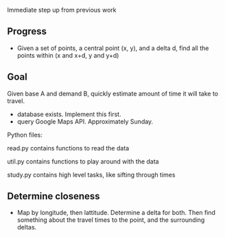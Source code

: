 Immediate step up from previous work

## Progress
- Given a set of points, a central point (x, y), and a delta d, find
all the points within (x and x+d, y and y+d)



## Goal

Given base A and demand B, quickly estimate amount of time
it will take to travel.

- database exists. Implement this first.
- query Google Maps API. Approximately Sunday.


Python files:

read.py contains functions to read the data

util.py contains functions to play around with the data

study.py contains high level tasks, like sifting through times

## Determine closeness

- Map by longitude, then lattitude. Determine a delta for both. 
Then find something about the travel times to the point, and 
the surrounding deltas.